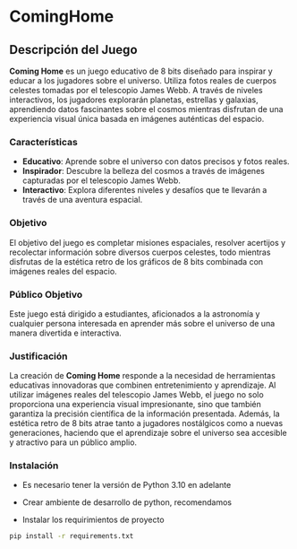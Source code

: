# ComingHome

## Descripción del Juego

**Coming Home** es un juego educativo de 8 bits diseñado para inspirar y educar a los jugadores sobre el universo. Utiliza fotos reales de cuerpos celestes tomadas por el telescopio James Webb. A través de niveles interactivos, los jugadores explorarán planetas, estrellas y galaxias, aprendiendo datos fascinantes sobre el cosmos mientras disfrutan de una experiencia visual única basada en imágenes auténticas del espacio.

### Características

- **Educativo**: Aprende sobre el universo con datos precisos y fotos reales.
- **Inspirador**: Descubre la belleza del cosmos a través de imágenes capturadas por el telescopio James Webb.
- **Interactivo**: Explora diferentes niveles y desafíos que te llevarán a través de una aventura espacial.

### Objetivo

El objetivo del juego es completar misiones espaciales, resolver acertijos y recolectar información sobre diversos cuerpos celestes, todo mientras disfrutas de la estética retro de los gráficos de 8 bits combinada con imágenes reales del espacio.

### Público Objetivo

Este juego está dirigido a estudiantes, aficionados a la astronomía y cualquier persona interesada en aprender más sobre el universo de una manera divertida e interactiva.

### Justificación

La creación de **Coming Home** responde a la necesidad de herramientas educativas innovadoras que combinen entretenimiento y aprendizaje. Al utilizar imágenes reales del telescopio James Webb, el juego no solo proporciona una experiencia visual impresionante, sino que también garantiza la precisión científica de la información presentada. Además, la estética retro de 8 bits atrae tanto a jugadores nostálgicos como a nuevas generaciones, haciendo que el aprendizaje sobre el universo sea accesible y atractivo para un público amplio.


### Instalación 

- Es necesario tener la versión de Python 3.10 en adelante

- Crear ambiente de desarrollo de python, recomendamos 

- Instalar los requirimientos de proyecto

```bash
pip install -r requirements.txt
```
